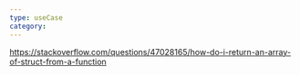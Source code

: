 ```yaml
---
type: useCase
category: 
---
```




https://stackoverflow.com/questions/47028165/how-do-i-return-an-array-of-struct-from-a-function